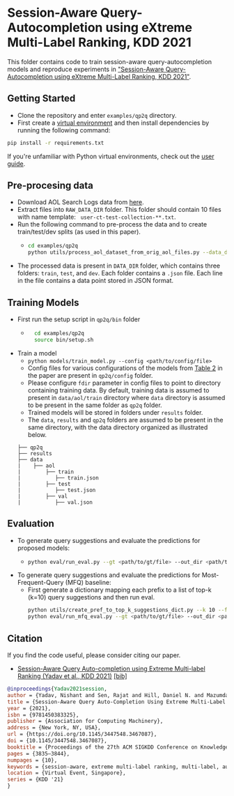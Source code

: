 # Session-Aware Query-Autocompletion using eXtreme Multi-Label Ranking, KDD 2021 

This folder contains code to train session-aware query-autocompletion models and reproduce experiments 
in ["Session-Aware Query-Autocompletion using eXtreme Multi-Label Ranking, KDD 2021"](https://arxiv.org/abs/2012.07654).

## Getting Started
* Clone the repository and enter `examples/qp2q` directory. 
* First create a [virtual environment](https://docs.python.org/3/library/venv.html) and then install dependencies 
by running the following command:
```bash 
pip install -r requirements.txt  
```
If you're unfamiliar with Python virtual environments, check out the 
[user guide](https://packaging.python.org/guides/installing-using-pip-and-virtual-environments/).

## Pre-procesing data
* Download AOL Search Logs data from [here](http://www.cim.mcgill.ca/~dudek/206/Logs/AOL-user-ct-collection/).
* Extract files into `RAW_DATA_DIR` folder. This folder should contain 10 files with name template: ` user-ct-test-collection-**.txt`.
* Run the following command to pre-process the data and to create train/test/dev splits (as used in this paper).
    - ```bash 
      cd examples/qp2q 
      python utils/process_aol_dataset_from_orig_aol_files.py --data_dir <RAW_DATA_DIR> --out_dir <DATA_DIR> 
      ```
* The processed data is present in `DATA_DIR` folder, which contains three folders: `train`, `test`, and `dev`.
Each folder contains a `.json` file. Each line in the file contains a data point stored in JSON format.
  

## Training Models

* First run the setup script in `qp2q/bin` folder
    - ```bash 
        cd examples/qp2q
        source bin/setup.sh 
      ```
* Train a model
    - ```python models/train_model.py --config <path/to/config/file>  ```
    - Config files for various configurations of the models from [Table 2](https://arxiv.org/abs/2012.07654) in the paper 
      are present in `qp2q/config` folder. 
    - Please configure `fdir` parameter in config files to point to directory containing training data. By default,
    training data is assumed to present in `data/aol/train` directory where `data` directory is assumed to be present 
      in the same folder as `qp2q` folder.
    - Trained models will be stored in folders under `results` folder.
    - The `data`, `results` and `qp2q` folders are assumed to be present in the same directory, with the data 
      directory organized as illustrated below.
    ```
    ├── qp2q
    ├── results
    ├── data
    |    ├── aol
    |        ├── train
    |           ├── train.json
    |        ├── test
    |           ├── test.json
    |        ├── val
    |           ├── val.json
    ```


## Evaluation

* To generate query suggestions and evaluate the predictions for proposed models: 
    -  ```bash
       python eval/run_eval.py --gt <path/to/gt/file> --out_dir <path/to/result/dir> --model_dir <path/to/trained_model/folder>
       ```
* To generate query suggestions and evaluate the predictions for Most-Frequent-Query (MFQ) baseline:
    - First generate a dictionary mapping each prefix to a list of top-k (k=10) query suggestions and then run eval.  
      ```bash 
      python utils/create_pref_to_top_k_suggestions_dict.py --k 10 --fdir <train/data/folder> --out_file </output/filename>
      python eval/run_mfq_eval.py --gt <path/to/gt/file> --out_dir <path/to/result/dir> --topk_file <path/to/prefix/to/topk/query/file> 
      ```
  
  
## Citation

If you find the code useful, please consider citing our paper.

* [Session-Aware Query Auto-completion using Extreme Multi-label Ranking (Yadav et al., KDD 2021)](https://arxiv.org/pdf/2012.07654.pdf)  [[bib]](../../bibtex/yadav2021session.bib)

```bibtex
@inproceedings{Yadav2021session,
author = {Yadav, Nishant and Sen, Rajat and Hill, Daniel N. and Mazumdar, Arya and Dhillon, Inderjit S.},
title = {Session-Aware Query Auto-Completion Using Extreme Multi-Label Ranking},
year = {2021},
isbn = {9781450383325},
publisher = {Association for Computing Machinery},
address = {New York, NY, USA},
url = {https://doi.org/10.1145/3447548.3467087},
doi = {10.1145/3447548.3467087},
booktitle = {Proceedings of the 27th ACM SIGKDD Conference on Knowledge Discovery \& Data Mining},
pages = {3835–3844},
numpages = {10},
keywords = {session-aware, extreme multi-label ranking, multi-label, auto-complete},
location = {Virtual Event, Singapore},
series = {KDD '21}
}
```